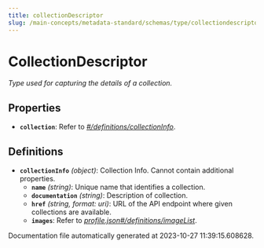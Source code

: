 ```yaml
---
title: collectionDescriptor
slug: /main-concepts/metadata-standard/schemas/type/collectiondescriptor
---
```


# CollectionDescriptor

*Type used for capturing the details of a collection.*

## Properties

- **`collection`**: Refer to *[#/definitions/collectionInfo](#definitions/collectionInfo)*.
## Definitions

- <a id="definitions/collectionInfo"></a>**`collectionInfo`** *(object)*: Collection Info. Cannot contain additional properties.
  - **`name`** *(string)*: Unique name that identifies a collection.
  - **`documentation`** *(string)*: Description of collection.
  - **`href`** *(string, format: uri)*: URL of the API endpoint where given collections are available.
  - **`images`**: Refer to *[profile.json#/definitions/imageList](#ofile.json#/definitions/imageList)*.


Documentation file automatically generated at 2023-10-27 11:39:15.608628.
